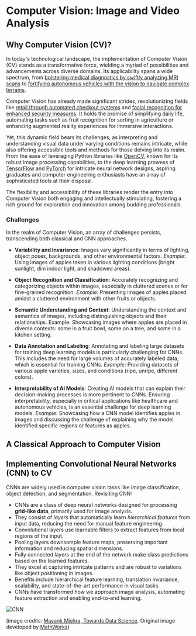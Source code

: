 # Computer Vision: Image and Video Analysis


## Why Computer Vision (CV)?

In today's technological landscape, the implementation of Computer Vision (CV) stands as a transformative force, wielding a myriad of possibilities and advancements across diverse domains. Its applicability spans a wide spectrum, from [bolstering medical diagnostics by swiftly analyzing MRI scans](https://www.nature.com/articles/d41586-023-03482-9) to [fortifying autonomous vehicles with the vision to navigate complex terrains](https://www.nytimes.com/2023/08/21/technology/waymo-driverless-cars-san-francisco.html). 

Computer Vision has already made significant strides, revolutionizing fields like [retail through automated checkout systems](https://towardsdatascience.com/how-the-amazon-go-store-works-a-deep-dive-3fde9d9939e9) and [facial recognition for enhanced security measures](https://www.tsa.gov/news/press/factsheets/facial-recognition-technology). It holds the promise of simplifying daily life, automating tasks such as fruit recognition for sorting in agriculture or enhancing augmented reality experiences for immersive interactions. 

Yet, this dynamic field bears its challenges, as interpreting and understanding visual data under varying conditions remains intricate, while also offering accessible tools and methods for those delving into its realm. From the ease of leveraging Python libraries like [OpenCV](https://opencv.org/), known for its robust image processing capabilities, to the deep learning prowess of [TensorFlow](https://www.tensorflow.org/) and [PyTorch](https://pytorch.org/) for intricate neural network designs, aspiring graduates and computer engineering enthusiasts have an array of sophisticated tools at their disposal. 

The flexibility and accessibility of these libraries render the entry into Computer Vision both engaging and intellectually stimulating, fostering a rich ground for exploration and innovation among budding professionals.

### Challenges

In the realm of Computer Vision, an array of challenges persists, transcending both classical and CNN approaches. 

- **Variability and Invariance**: Images vary significantly in terms of lighting, object poses, backgrounds, and other environmental factors. *Example*: Using images of apples taken in various lighting conditions (bright sunlight, dim indoor light, and shadowed areas).

- **Object Recognition and Classification**: Accurately recognizing and categorizing objects within images, especially in cluttered scenes or for fine-grained recognition. *Example*: Presenting images of apples placed amidst a cluttered environment with other fruits or objects.

- **Semantic Understanding and Context**: Understanding the context and semantics of images, including distinguishing objects and their relationships. Example: Showcasing images where apples are placed in diverse contexts: some in a fruit bowl, some on a tree, and some in a kitchen setting. 

- **Data Annotation and Labeling**: Annotating and labeling large datasets for training deep learning models is particularly challenging for CNNs. This includes the need for large volumes of accurately labeled data, which is essential for training CNNs. *Example*: Providing datasets of various apple varieties, sizes, and conditions (ripe, unripe, different colors). 

- **Interpretability of AI Models**: Creating AI models that can explain their decision-making processes is more pertinent to CNNs. Ensuring interpretability, especially in critical applications like healthcare and autonomous vehicles, is an essential challenge for deep learning models. *Example*: Showcasing how a CNN model identifies apples in images and discussing the challenge of explaining why the model identified specific regions or features as apples. 

## A Classical Approach to Computer Vision

## Implementing Convolutional Neural Networks (CNN) to CV

CNNs are widely used in computer vision tasks like image classification, object detection, and segmentation. Revisiting CNN:

- CNNs are a class of deep neural networks designed for processing **grid-like data**, primarily used for image analysis.
- They consist of *layers* that automatically learn *hierarchical features* from input data, reducing the need for manual feature engineering.
- Convolutional layers use learnable filters to extract features from local regions of the input.
- Pooling layers downsample feature maps, preserving important information and reducing spatial dimensions.
- Fully connected layers at the end of the network make class predictions based on the learned features.
- They excel at capturing intricate patterns and are robust to variations like object positioning in images.
- Benefits include hierarchical feature learning, translation invariance, scalability, and state-of-the-art performance in visual tasks.
- CNNs have transformed how we approach image analysis, automating feature extraction and enabling end-to-end learning.

![CNN](https://miro.medium.com/v2/resize:fit:720/format:webp/1*kkyW7BR5FZJq4_oBTx3OPQ.png)

(image credits: [Mayank Mishra, Towards Data Science](https://towardsdatascience.com/convolutional-neural-networks-explained-9cc5188c4939). Original image developed by [MathWorks](https://www.mathworks.com/videos/introduction-to-deep-learning-what-are-convolutional-neural-networks--1489512765771.html))
